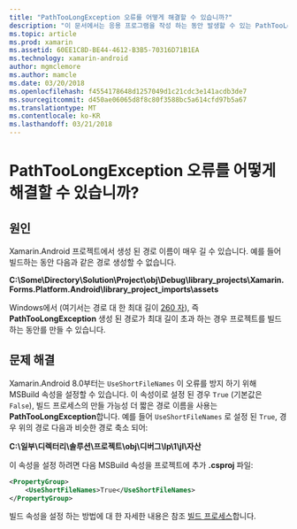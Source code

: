 ```yaml
---
title: "PathTooLongException 오류를 어떻게 해결할 수 있습니까?"
description: "이 문서에서는 응용 프로그램을 작성 하는 동안 발생할 수 있는 PathTooLongException 해결 하는 방법을 설명 합니다."
ms.topic: article
ms.prod: xamarin
ms.assetid: 60EE1C8D-BE44-4612-B3B5-70316D71B1EA
ms.technology: xamarin-android
author: mgmclemore
ms.author: mamcle
ms.date: 03/20/2018
ms.openlocfilehash: f4554178648d1257049d1c21cdc3e141acdb3de7
ms.sourcegitcommit: d450ae06065d8f8c80f3588bc5a614cfd97b5a67
ms.translationtype: MT
ms.contentlocale: ko-KR
ms.lasthandoff: 03/21/2018
---
```

# <a name="how-do-i-resolve-a-pathtoolongexception-error"></a>PathTooLongException 오류를 어떻게 해결할 수 있습니까?

## <a name="cause"></a>원인

Xamarin.Android 프로젝트에서 생성 된 경로 이름이 매우 길 수 있습니다.
예를 들어 빌드하는 동안 다음과 같은 경로 생성할 수 없습니다.

**C:\\Some\\Directory\\Solution\\Project\\obj\\Debug\\__library_projects__\\Xamarin.Forms.Platform.Android\\library_project_imports\\assets**

Windows에서 (여기서는 경로 대 한 최대 길이 [260 자](https://msdn.microsoft.com/library/windows/desktop/aa365247.aspx)), 즉 **PathTooLongException** 생성 된 경로가 최대 길이 초과 하는 경우 프로젝트를 빌드하는 동안를 만들 수 있습니다. 

## <a name="fix"></a>문제 해결

Xamarin.Android 8.0부터는 `UseShortFileNames` 이 오류를 방지 하기 위해 MSBuild 속성을 설정할 수 있습니다. 이 속성이로 설정 된 경우 `True` (기본값은 `False`), 빌드 프로세스의 만들 가능성 더 짧은 경로 이름을 사용는 **PathTooLongException**합니다.
예를 들어 `UseShortFileNames` 로 설정 된 `True`, 경우 위의 경로 다음과 비슷한 경로 축소 되어:

**C:\\일부\\디렉터리\\솔루션\\프로젝트\\obj\\디버그\\lp\\1\\jl\\자산**

이 속성을 설정 하려면 다음 MSBuild 속성을 프로젝트에 추가 **.csproj** 파일:

```xml
<PropertyGroup>
    <UseShortFileNames>True</UseShortFileNames>
</PropertyGroup>
```

빌드 속성을 설정 하는 방법에 대 한 자세한 내용은 참조 [빌드 프로세스](~/android/deploy-test/building-apps/build-process.md)합니다.
